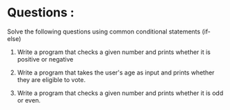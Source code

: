 # Questions : 

Solve the following questions using common conditional statements (if-else)

1. Write a program that checks a given number and prints whether it is positive or negative 

2. Write a program that takes the user's age as input and prints whether they are eligible to vote.

3. Write a program that checks a given number and prints whether it is odd or even.